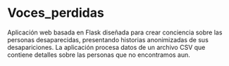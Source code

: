 # Voces_perdidas
Aplicación web basada en Flask diseñada para crear conciencia sobre las personas desaparecidas, presentando historias anonimizadas de sus desapariciones. La aplicación procesa datos de un archivo CSV que contiene detalles sobre las personas que no encontramos aun.
